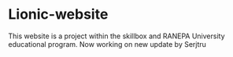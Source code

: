 # Lionic-website
This website is a project within the skillbox and RANEPA University educational program.
Now working on new update by Serjtru

